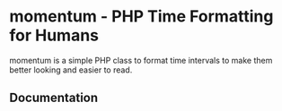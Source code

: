 momentum - PHP Time Formatting for Humans
========

momentum is a simple PHP class to format time intervals to make them better looking and easier to read.

Documentation
--------
